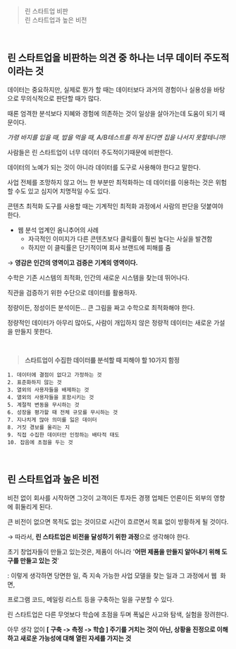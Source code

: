 > 린 스타트업 비판 <br/>
> 린 스타트업과 높은 비전
<br/>

## 린 스타트업을 비판하는 의견 중 하나는 너무 데이터 주도적이라는 것

데이터는 중요하지만, 실제로 뭔가 할 때는 데이터보다 과거의 경험이나 실용성을 바탕으로 무의식적으로 판단할 때가 많다.

때론 엄격한 분석보다 지혜와 경험에 의존하는 것이 일상을 살아가는데 도움이 되기 때문이다.

*가령 바지를 입을 때, 밥을 먹을 때, A/B테스트를 하게 된다면 집을 나서지 못할테니까!*

사람들은 린 스타트업이 너무 데이터 주도적이기때문에 비판한다.

데이터의 노예가 되는 것이 아니라 데이터를 도구로 사용해야 한다고 말한다.

사업 전체를 조망하지 않고 어느 한 부분만 최적화하는 데 데이터를 이용하는 것은 위험할 수도 있고 심지어 치명적일 수도 있다.

콘텐츠 최적화 도구를 사용할 때는 기계적인 최적화 과정에서 사람의 판단을 덧붙여야 한다.

- 웹 분석 업계인 옴니추어의 사례
    - 자극적인 이미지가 다른 콘텐츠보다 클릭률이 훨씬 높다는 사실을 발견함
    - 하지만 이 클릭률은 단기적이며 회사 브랜드에 피해를 줌

→ **영감은 인간의 영역이고 검증은 기계의 영역이다.**

수학은 기존 시스템의 최적화, 인간의 새로운 시스템을 찾는데 뛰어나다.

직관을 검증하기 위한 수단으로 데이터를 활용하자.

정량이든, 정성이든 분석이든... 큰 그림을 짜고 수학으로 최적화해야 한다.

정량적인 데이터가 아무리 많아도, 사람이 개입하지 않은 정량적 데이터는 새로운 가설을 만들지 못한다.

<br/>

> **스타트업이 수집한 데이터를 분석할 때 피해야 할 10가지 함정**
    
    1. 데이터에 결점이 없다고 가정하는 것
    2. 표준화하지 않는 것
    3. 열외의 사용자들을 배제하는 것
    4. 열외의 사용자들을 포함시키는 것
    5. 계절적 변동을 무시하는 것
    6. 성장을 평가할 때 전체 규모를 무시하는 것
    7. 지나치게 많아 의미를 잃은 데이터
    8. 거짓 경보를 울리는 지
    9. 직접 수집한 데이터만 인정하는 배타적 태도
    10. 잡음에 초점을 두는 것
    
<br>

## 린 스타트업과 높은 비전

 비전 없이 회사를 시작하면 그것이 고객이든 투자든 경쟁 업체든 언론이든 외부의 영향에 휘둘리게 된다. 

큰 비전이 없으면 목적도 없는 것이므로 시간이 흐르면서 목표 없이 방황하게 될 것이다. 

→ 따라서, **린 스타트업은 비전을 달성하기 위한 과정**으로 생각해야 한다.

초기 창업자들이 만들고 있는것은, 제품이 아니라 '**어떤 제품을 만들지 알아내기 위해 도구를 만들고 있는 것**'

: 이렇게 생각하면 당면한 일, 즉 지속 가능한 사업 모델을 찾는 일과 그 과정에서 웹  화면, 

프로그램 코드, 메일링 리스트 등을 구축하는 일을 구분할 수 있다.

린 스타트업은 다른 무엇보다 학습에 초점을 두며 폭넓은 사고와 탐색, 실험을 장려한다.

아무 생각 없이 **[ 구축 -> 측정 -> 학습 ] 주기를 거치는 것이 아닌, 상황을 진정으로 이해하고 새로운 가능성에 대해 열린 자세를 가지는 것**
